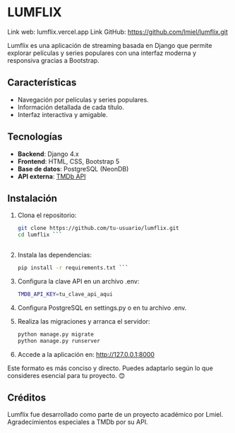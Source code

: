 # LUMFLIX
Link web: lumflix.vercel.app
Link GitHub: https://github.com/lmiel/lumflix.git

Lumflix es una aplicación de streaming basada en Django que permite explorar películas y series populares con una interfaz moderna y responsiva gracias a Bootstrap.

## Características

- Navegación por películas y series populares.
- Información detallada de cada título.
- Interfaz interactiva y amigable.

## Tecnologías

- **Backend**: Django 4.x
- **Frontend**: HTML, CSS, Bootstrap 5
- **Base de datos**: PostgreSQL (NeonDB)
- **API externa**: [TMDb API](https://www.themoviedb.org/)

## Instalación

1. Clona el repositorio:
   ```bash
   git clone https://github.com/tu-usuario/lumflix.git
   cd lumflix ```
  
2. Instala las dependencias:
    ```bash
   pip install -r requirements.txt ```

3. Configura la clave API en un archivo .env:
    ```bash
    TMDB_API_KEY=tu_clave_api_aqui
    ```

5. Configura PostgreSQL en settings.py o en tu archivo .env.
6. Realiza las migraciones y arranca el servidor:
    ```bash
    python manage.py migrate
    python manage.py runserver
    ```
  
6. Accede a la aplicación en: http://127.0.0.1:8000

Este formato es más conciso y directo. Puedes adaptarlo según lo que consideres esencial para tu proyecto. 😊

## Créditos

Lumflix fue desarrollado como parte de un proyecto académico por Lmiel. Agradecimientos especiales a TMDb por su API.
